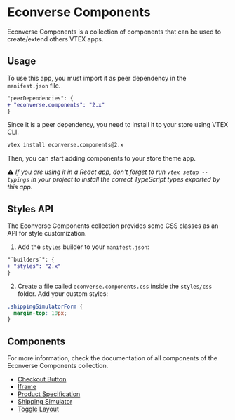 # Econverse Components

Econverse Components is a collection of components that can be used to create/extend others VTEX apps.

## Usage

To use this app, you must import it as peer dependency in the `manifest.json` file.

```diff
"peerDependencies": {
+ "econverse.components": "2.x"
}
```

Since it is a peer dependency, you need to install it to your store using VTEX CLI.
```cmd
vtex install econverse.components@2.x
```

Then, you can start adding components to your store theme app.

⚠️ *If you are using it in a React app, don't forget to run `vtex setup --typings` in your project to install the correct TypeScript types exported by this app.*

## Styles API

The Econverse Components collection provides some CSS classes as an API for style customization.

1. Add the `styles` builder to your `manifest.json`:
```diff
"`builders`": {
+ "styles": "2.x"
}
```

2. Create a file called `econverse.components.css` inside the `styles/css` folder. Add your custom styles:
```css
.shippingSimulatorForm {
  margin-top: 10px;
}
```

## Components

For more information, check the documentation of all components of the Econverse Components collection.

- [Checkout Button](./CheckoutButton)
- [Iframe](./Iframe)
- [Product Specification](./ProductSpecification)
- [Shipping Simulator](./ShippingSimulator)
- [Toggle Layout](./ToggleLayout)


